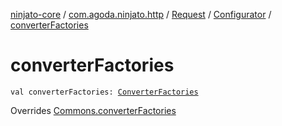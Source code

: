 [ninjato-core](../../../index.md) / [com.agoda.ninjato.http](../../index.md) / [Request](../index.md) / [Configurator](index.md) / [converterFactories](./converter-factories.md)

# converterFactories

`val converterFactories: `[`ConverterFactories`](../../../com.agoda.ninjato.converter/-converter-factories/index.md)

Overrides [Commons.converterFactories](../../../com.agoda.ninjato.dsl/-commons/converter-factories.md)

